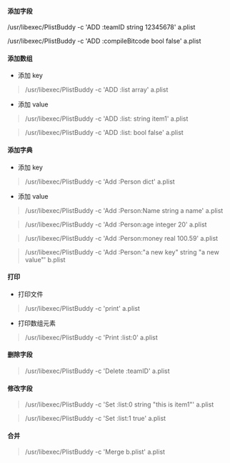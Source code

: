 
#### 添加字段

/usr/libexec/PlistBuddy -c 'ADD :teamID string 12345678' a.plist

/usr/libexec/PlistBuddy -c 'ADD :compileBitcode bool false' a.plist

#### 添加数组

- 添加 key

> /usr/libexec/PlistBuddy -c 'ADD :list array' a.plist

- 添加 value

> /usr/libexec/PlistBuddy -c 'ADD :list: string item1' a.plist

> /usr/libexec/PlistBuddy -c 'ADD :list: bool false' a.plist

#### 添加字典

- 添加 key

> /usr/libexec/PlistBuddy -c 'Add :Person dict' a.plist

- 添加 value

> /usr/libexec/PlistBuddy -c 'Add :Person:Name string a name' a.plist

> /usr/libexec/PlistBuddy -c 'Add :Person:age integer 20' a.plist

> /usr/libexec/PlistBuddy -c 'Add :Person:money real 100.59' a.plist

> /usr/libexec/PlistBuddy -c 'Add :Person:"a new key" string "a new value"' b.plist

#### 打印

- 打印文件

> /usr/libexec/PlistBuddy -c 'print' a.plist

- 打印数组元素

> /usr/libexec/PlistBuddy -c 'Print :list:0' a.plist

#### 删除字段

> /usr/libexec/PlistBuddy -c 'Delete :teamID' a.plist

#### 修改字段

> /usr/libexec/PlistBuddy -c 'Set :list:0 string "this is item1"' a.plist

> /usr/libexec/PlistBuddy -c 'Set :list:1 true' a.plist

#### 合并

> /usr/libexec/PlistBuddy -c 'Merge b.plist' a.plist



